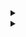 <details> 
<summary></summary>
custom_markflo
  digraph G {
    size ="4,4";
    "Ingest Data" [shape=box];
    "Ingest Data" -> parse [weight=8];
    parse -> Cleanup;
    Cleanup -> Normalise;
    Normalise -> { process_miner; store};
    process_miner [label="Process Mining"];
    store [shape=box,style=filled,color=".7 .3 1.0", label="temp storage"];
  }
custom_markflo
</details>

<details> 
<summary></summary>
custom_markschema        
@startuml


Object Events {
   -CASE_ID : String
   -CASE_ACTIVITY_ID : String
   -APP_ID : Integer
   -CASE_START_TIMESTAMP : Timestamp
   +CASE_END_TIMESTAMP : Timestamp
   -CASE_RESOURCE_ID : String
   +NEXT_CASE_RESOURCE_ID : String
   +PREV_CASE_RESOURCE_ID : String
   +NEXT_CASE_ACTIVITY_ID : String
   +PREV_CASE_ACTIVITY_ID : String
   +EDGE : String
   +REPEAT_SELF_LOOP_FLAG : Integer
   +REDO_SELF_LOOP_FLAG : Integer
   +START_FLAG : Integer
   +END_FLAG : Integer
   +DURATION_DAYS : Long
   +DURATION_SEC : Long
   
}

Object Cases {
  #CASE_ID : String
  #VARIANT_ID : String
  #VARIANTS : Seq[String]
}

Object Variants {
   #VARIANT_ID : String
   #VARIANTS : Seq[String]
}

Object Applications {
   -APP_ID : Integer
   -APP_NAME : String
   -APP_TYPE : Integer
   -APP_URL : String
   -APP_DESCRIPTION : String
}


Events <|-- Cases
Cases <|-- Variants
Events <|-- Applications

@enduml
custom_markschema
</details>
